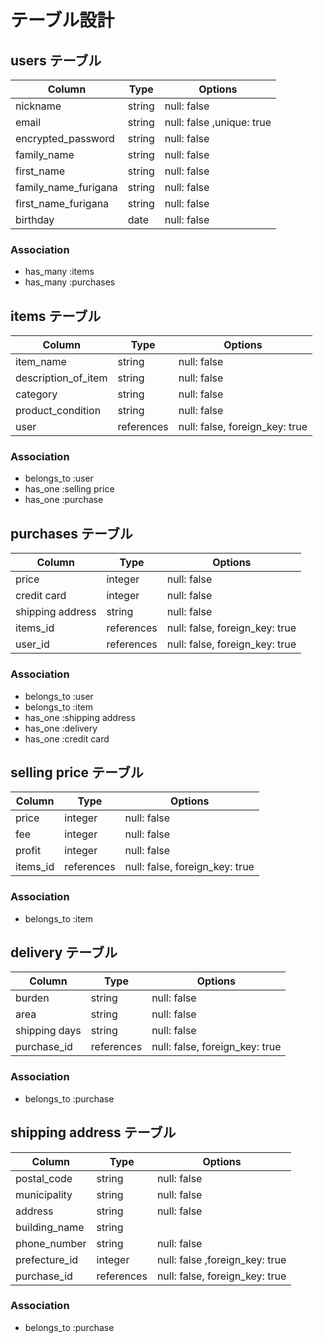 # テーブル設計

## users テーブル

| Column               | Type   | Options                   |
| --------             | ------ | -----------               |
| nickname             | string | null: false               |
| email                | string | null: false ,unique: true |
| encrypted_password   | string | null: false               |
| family_name          | string | null: false               |
| first_name           | string | null: false               |
| family_name_furigana | string | null: false               |
| first_name_furigana  | string | null: false               |
| birthday             | date   | null: false               |

### Association
- has_many :items
- has_many :purchases

## items テーブル

| Column              | Type       | Options                        |
| --------            | ------     | -----------                    |
| item_name           | string     | null: false                    |
| description_of_item | string     | null: false                    |
| category            | string     | null: false                    |
| product_condition   | string     | null: false                    |
| user                | references | null: false, foreign_key: true |

### Association
- belongs_to :user
- has_one :selling price
- has_one :purchase

## purchases テーブル

| Column           | Type       | Options                        |
| --------         | ------     | -----------                    |
| price            | integer    | null: false                    |
| credit card      | integer    | null: false                    |
| shipping address | string     | null: false                    |
| items_id         | references | null: false, foreign_key: true |
| user_id          | references | null: false, foreign_key: true |

### Association
- belongs_to :user
- belongs_to :item
- has_one :shipping address
- has_one :delivery
- has_one :credit card

## selling price テーブル

| Column   | Type       | Options                        |
| -------- | ------     | -----------                    |
| price    | integer    | null: false                    |
| fee      | integer    | null: false                    |
| profit   | integer    | null: false                    |
| items_id | references | null: false, foreign_key: true |

### Association
- belongs_to :item

## delivery テーブル

| Column        | Type       | Options                        |
| ------------- | ------     | -----------                    |
| burden        | string     | null: false                    |
| area          | string     | null: false                    |
| shipping days | string     | null: false                    |
| purchase_id   | references | null: false, foreign_key: true |

### Association
- belongs_to :purchase

## shipping address テーブル

| Column        | Type       | Options                        |
| ------------- | ------     | -----------                    |
| postal_code   | string     | null: false                    |
| municipality  | string     | null: false                    |
| address       | string     | null: false                    |
| building_name | string     |                                |
| phone_number  | string     | null: false                    |
| prefecture_id | integer    | null: false ,foreign_key: true |
| purchase_id   | references | null: false, foreign_key: true |

### Association
- belongs_to :purchase
